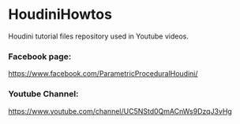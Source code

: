 # HoudiniHowtos
Houdini tutorial files repository used in Youtube videos.

### Facebook page:
https://www.facebook.com/ParametricProceduralHoudini/

### Youtube Channel:
https://www.youtube.com/channel/UC5NStd0QmACnWs9DzqJ3vHg
